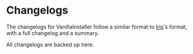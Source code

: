 # Changelogs

The changelogs for VanillaInstaller follow a similar format to [Iris](https://irisshaders.net)'s format, with a full changelog and a summary.

All changelogs are backed up here.
